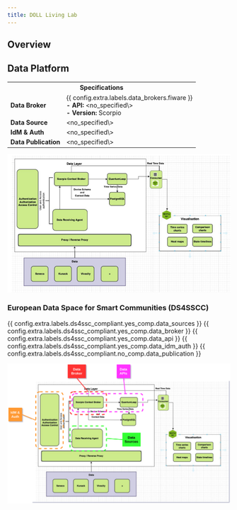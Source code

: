 ```yaml
---
title: DOLL Living Lab
---
```


## Overview

## Data Platform

<table>
  <tr>
    <th colspan="2" style="text-align: center;">Specifications</th>
  </tr>
  <tr>
    <td><strong>Data Broker<strong></td>
    <td>
      {{ config.extra.labels.data_brokers.fiware }}<br>
      <strong>- API:</strong> &lt;no_specified\><br>
      <strong>- Version:</strong> Scorpio
    </td>
  </tr>
  <tr>
    <td><strong>Data Source<strong></td>
    <td>&lt;no_specified\></td>
  </tr>
  <tr>
    <td><strong>IdM &amp; Auth<strong></td>
    <td>&lt;no_specified\></td>
  </tr>
  <tr>
    <td><strong>Data Publication<strong></td>
    <td>&lt;no_specified\></td>
  </tr>
</table>

![doll_arch](./img/doll_living_lab-arch.png)

### European Data Space for Smart Communities (DS4SSCC)

{{ config.extra.labels.ds4ssc_compliant.yes_comp.data_sources }} {{ config.extra.labels.ds4ssc_compliant.yes_comp.data_broker }} {{ config.extra.labels.ds4ssc_compliant.yes_comp.data_api }} {{ config.extra.labels.ds4ssc_compliant.yes_comp.data_idm_auth }} {{ config.extra.labels.ds4ssc_compliant.no_comp.data_publication }}

![doll_arch-ds4sscc](./img/doll_ds4sscc-arch.svg)